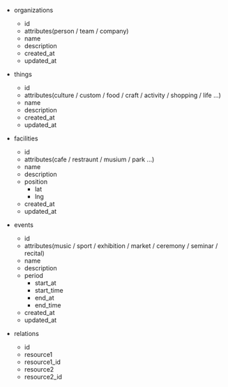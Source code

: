 - organizations
  - id
  - attributes(person / team / company)
  - name
  - description
  - created_at
  - updated_at

- things
  - id
  - attributes(culture / custom / food / craft / activity / shopping / life ...)
  - name
  - description
  - created_at
  - updated_at

- facilities
  - id
  - attributes(cafe / restraunt / musium / park ...)
  - name
  - description
  - position
    - lat
    - lng
  - created_at
  - updated_at

- events
  - id
  - attributes(music / sport / exhibition / market / ceremony / seminar / recital)
  - name
  - description
  - period
    - start_at
    - start_time
    - end_at
    - end_time
  - created_at
  - updated_at

- relations
  - id
  - resource1
  - resource1_id
  - resource2
  - resource2_id
